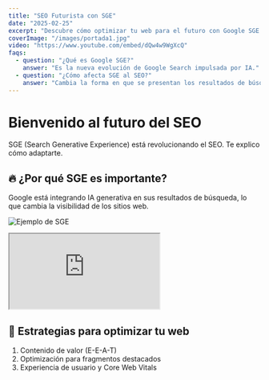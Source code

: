 ```yaml
---
title: "SEO Futurista con SGE"
date: "2025-02-25"
excerpt: "Descubre cómo optimizar tu web para el futuro con Google SGE."
coverImage: "/images/portada1.jpg"
video: "https://www.youtube.com/embed/dQw4w9WgXcQ"
faqs:
  - question: "¿Qué es Google SGE?"
    answer: "Es la nueva evolución de Google Search impulsada por IA."
  - question: "¿Cómo afecta SGE al SEO?"
    answer: "Cambia la forma en que se presentan los resultados de búsqueda."
---
```


# Bienvenido al futuro del SEO

SGE (Search Generative Experience) está revolucionando el SEO. Te explico cómo adaptarte.

## 🔥 ¿Por qué SGE es importante?

Google está integrando IA generativa en sus resultados de búsqueda, lo que cambia la visibilidad de los sitios web.

![Ejemplo de SGE](https://daniseo.site/images/portada1.jpg)

<iframe src="https://www.youtube.com/embed/dQw4w9WgXcQ"></iframe>

## 🚀 Estrategias para optimizar tu web

1. Contenido de valor (E-E-A-T)
2. Optimización para fragmentos destacados
3. Experiencia de usuario y Core Web Vitals
